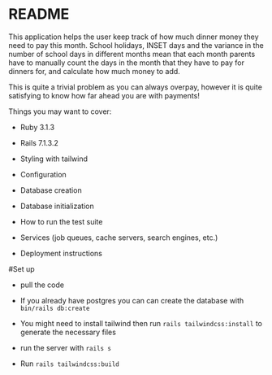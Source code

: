 # README

This application helps the user keep track of how much dinner money they need to pay this month.
School holidays, INSET days and the variance in the number of school days in different months mean that each
month parents have to manually count the days in the month that they have to pay for dinners for, and calculate
how much money to add.

This is quite a trivial problem as you can always overpay, however it is quite satisfying to know how far ahead you are with
payments!

Things you may want to cover:

* Ruby 3.1.3

* Rails 7.1.3.2

* Styling with tailwind

* Configuration

* Database creation

* Database initialization

* How to run the test suite

* Services (job queues, cache servers, search engines, etc.)

* Deployment instructions

#Set up

* pull the code

* If you already have postgres you can can create the database with `bin/rails db:create`

* You might need to install tailwind then run `rails tailwindcss:install` to generate the necessary files

* run the server with `rails s`

* Run `rails tailwindcss:build`
